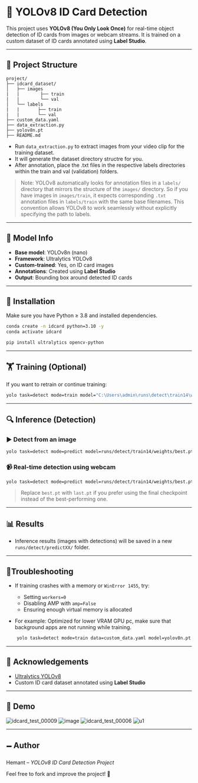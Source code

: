 # 🧪 YOLOv8 ID Card Detection

This project uses **YOLOv8 (You Only Look Once)** for real-time object detection of ID cards from images or webcam streams. It is trained on a custom dataset of ID cards annotated using **Label Studio**.

---

## 📂 Project Structure

```
project/
├── idcard_dataset/
│   ├── images
|   |        ├── train
|   |        └── val
│   └── labels
|   |       ├── train
|   |       └── val
├── custom_data.yaml
├── data_extraction.py
├── yolov8n.pt
├── README.md
```

- Run `data_extraction.py` to extract images from your video clip for the training dataset.
- It will generate the dataset directory structre for you.
- After annotation, place the .txt files in the respective labels directories within the train and val (validation) folders.

> Note: YOLOv8 automatically looks for annotation files in a `labels/` directory that mirrors the structure of the `images/` directory.
> So if you have images in `images/train`, it expects corresponding `.txt` annotation files in `labels/train` with the same base filenames.
> This convention allows YOLOv8 to work seamlessly without explicitly specifying the path to labels.

---

## 🧐 Model Info

- **Base model**: YOLOv8n (nano)
- **Framework**: Ultralytics YOLOv8
- **Custom-trained**: Yes, on ID card images
- **Annotations**: Created using **Label Studio**
- **Output**: Bounding box around detected ID cards

---

## 🚀 Installation

Make sure you have Python ≥ 3.8 and installed dependencies.

```bash
conda create -n idcard python=3.10 -y
conda activate idcard

pip install ultralytics opencv-python
```

---

## 🏋️ Training (Optional)

If you want to retrain or continue training:

```bash
yolo task=detect mode=train model="C:\Users\admin\runs\detect\train14\weights\last.pt" data=custom_data.yaml epochs=100 resume=True
```

---

## 🔍 Inference (Detection)

### ▶️ Detect from an image

```bash
yolo task=detect mode=predict model=runs/detect/train14/weights/best.pt source="path_to_image.jpg"
```

### 📹 Real-time detection using webcam

```bash
yolo task=detect mode=predict model=runs/detect/train14/weights/best.pt source=0
```

> Replace `best.pt` with `last.pt` if you prefer using the final checkpoint instead of the best-performing one.

---

## 📊 Results

- Inference results (images with detections) will be saved in a new `runs/detect/predictXX/` folder.

---

## 🚫Troubleshooting

- If training crashes with a memory or `WinError 1455`, try:

  - Setting `workers=0`
  - Disabling AMP with `amp=False`
  - Ensuring enough virtual memory is allocated

- For example: Optimized for lower VRAM GPU pc, make sure that background apps are not running while training.

```bash
    yolo task=detect mode=train data=custom_data.yaml model=yolov8n.pt imgsz=640 batch=1 workers=0 amp=False
```

---

## 👋 Acknowledgements

- [Ultralytics YOLOv8](https://github.com/ultralytics/ultralytics)
- Custom ID card dataset annotated using **Label Studio**

---

## 🎉 Demo
![idcard_test_00009](https://github.com/user-attachments/assets/3464fd51-c4b1-420d-aaaa-b83004b353f5)
![image](https://github.com/user-attachments/assets/c86c898a-245b-4f12-9321-01586e9ac0c0)
![idcard_test_00006](https://github.com/user-attachments/assets/dc04111a-0738-46ab-a9d0-21d01d68869d)
![u1](https://github.com/user-attachments/assets/edbdc917-8358-408b-bd2b-1211f1ddd239)

---
## 🗕️ Author

Hemant – _YOLOv8 ID Card Detection Project_

Feel free to fork and improve the project! 🚀
